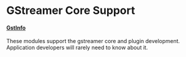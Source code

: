 # GStreamer Core Support

#### [GstInfo](GstInfo.markdown)

These modules support the gstreamer core and plugin development. Application developers will rarely need to know about it.
